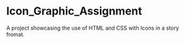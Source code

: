# Icon_Graphic_Assignment
A project showcasing the use of HTML and CSS with Icons in a story fromat.
